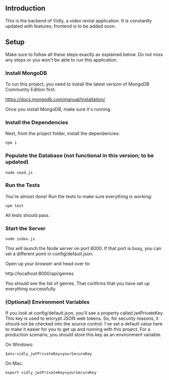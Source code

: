 ## Introduction
This is the backend of Vidly, a video rental application. 
It is constantly updated with features; frontend is to be added soon.

## Setup

Make sure to follow all these steps exactly as explained below. Do not miss any steps or you won't be able to run this application.

### Install MongoDB

To run this project, you need to install the latest version of MongoDB Community Edition first.

https://docs.mongodb.com/manual/installation/

Once you install MongoDB, make sure it's running.

### Install the Dependencies

Next, from the project folder, install the dependencies:

    npm i

### Populate the Database (not functional in this version; to be updated)

    node seed.js

### Run the Tests

You're almost done! Run the tests to make sure everything is working:

    npm test

All tests should pass.

### Start the Server

    node index.js

This will launch the Node server on port 8000. If that port is busy, you can set a different point in config/default.json.

Open up your browser and head over to:

http://localhost:8000/api/genres

You should see the list of genres. That confirms that you have set up everything successfully.

### (Optional) Environment Variables

If you look at config/default.json, you'll see a property called jwtPrivateKey. This key is used to encrypt JSON web tokens. So, for security reasons, it should not be checked into the source control. I've set a default value here to make it easier for you to get up and running with this project. For a production scenario, you should store this key as an environment variable.

On Windows:

    $env:vidly_jwtPrivateKey=yourSecureKey

On Mac:

    export vidly_jwtPrivateKey=yourSecureKey

